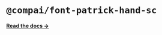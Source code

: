 # `@compai/font-patrick-hand-sc`

[**Read the docs &rarr;**](https://components.ai/docs/typefaces/patrick-hand-sc)
